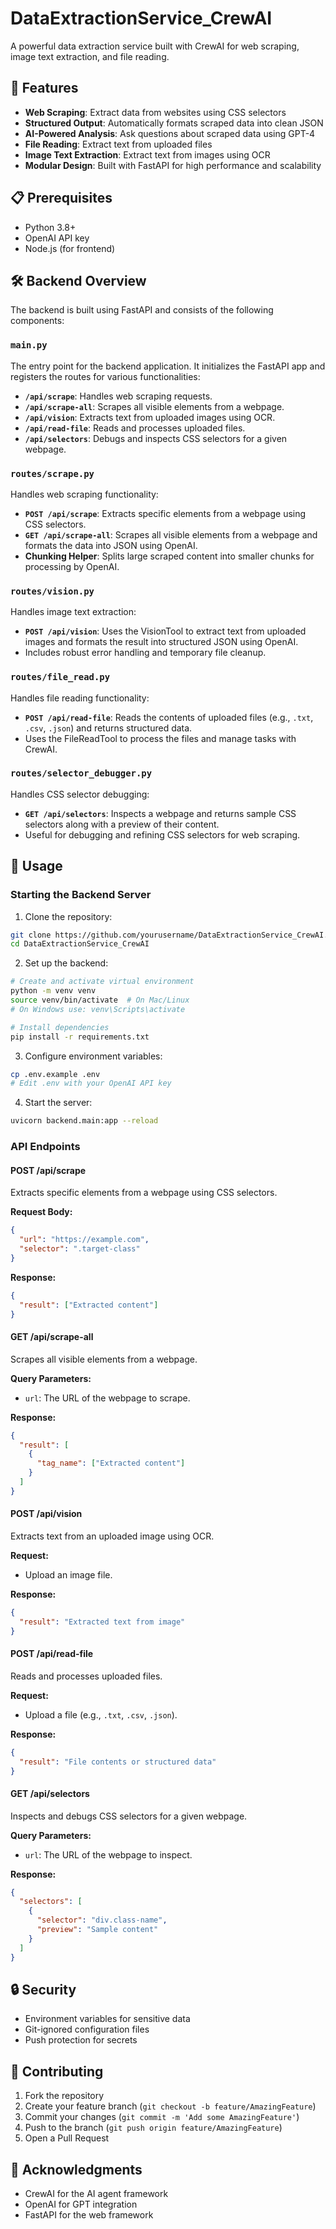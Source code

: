 # DataExtractionService_CrewAI

A powerful data extraction service built with CrewAI for web scraping, image text extraction, and file reading.

## 🚀 Features

- **Web Scraping**: Extract data from websites using CSS selectors
- **Structured Output**: Automatically formats scraped data into clean JSON
- **AI-Powered Analysis**: Ask questions about scraped data using GPT-4
- **File Reading**: Extract text from uploaded files
- **Image Text Extraction**: Extract text from images using OCR
- **Modular Design**: Built with FastAPI for high performance and scalability

## 📋 Prerequisites

- Python 3.8+
- OpenAI API key
- Node.js (for frontend)

## 🛠️ Backend Overview

The backend is built using FastAPI and consists of the following components:

### **`main.py`**

The entry point for the backend application. It initializes the FastAPI app and registers the routes for various functionalities:

- **`/api/scrape`**: Handles web scraping requests.
- **`/api/scrape-all`**: Scrapes all visible elements from a webpage.
- **`/api/vision`**: Extracts text from uploaded images using OCR.
- **`/api/read-file`**: Reads and processes uploaded files.
- **`/api/selectors`**: Debugs and inspects CSS selectors for a given webpage.

### **`routes/scrape.py`**

Handles web scraping functionality:

- **`POST /api/scrape`**: Extracts specific elements from a webpage using CSS selectors.
- **`GET /api/scrape-all`**: Scrapes all visible elements from a webpage and formats the data into JSON using OpenAI.
- **Chunking Helper**: Splits large scraped content into smaller chunks for processing by OpenAI.

### **`routes/vision.py`**

Handles image text extraction:

- **`POST /api/vision`**: Uses the VisionTool to extract text from uploaded images and formats the result into structured JSON using OpenAI.
- Includes robust error handling and temporary file cleanup.

### **`routes/file_read.py`**

Handles file reading functionality:

- **`POST /api/read-file`**: Reads the contents of uploaded files (e.g., `.txt`, `.csv`, `.json`) and returns structured data.
- Uses the FileReadTool to process the files and manage tasks with CrewAI.

### **`routes/selector_debugger.py`**

Handles CSS selector debugging:

- **`GET /api/selectors`**: Inspects a webpage and returns sample CSS selectors along with a preview of their content.
- Useful for debugging and refining CSS selectors for web scraping.

## 🔧 Usage

### Starting the Backend Server

1. Clone the repository:
```bash
git clone https://github.com/yourusername/DataExtractionService_CrewAI.git
cd DataExtractionService_CrewAI
```

2. Set up the backend:
```bash
# Create and activate virtual environment
python -m venv venv
source venv/bin/activate  # On Mac/Linux
# On Windows use: venv\Scripts\activate

# Install dependencies
pip install -r requirements.txt
```

3. Configure environment variables:
```bash
cp .env.example .env
# Edit .env with your OpenAI API key
```

4. Start the server:
```bash
uvicorn backend.main:app --reload
```

### API Endpoints

#### **POST /api/scrape**
Extracts specific elements from a webpage using CSS selectors.

**Request Body:**
```json
{
  "url": "https://example.com",
  "selector": ".target-class"
}
```

**Response:**
```json
{
  "result": ["Extracted content"]
}
```

#### **GET /api/scrape-all**
Scrapes all visible elements from a webpage.

**Query Parameters:**
- `url`: The URL of the webpage to scrape.

**Response:**
```json
{
  "result": [
    {
      "tag_name": ["Extracted content"]
    }
  ]
}
```

#### **POST /api/vision**
Extracts text from an uploaded image using OCR.

**Request:**
- Upload an image file.

**Response:**
```json
{
  "result": "Extracted text from image"
}
```

#### **POST /api/read-file**
Reads and processes uploaded files.

**Request:**
- Upload a file (e.g., `.txt`, `.csv`, `.json`).

**Response:**
```json
{
  "result": "File contents or structured data"
}
```

#### **GET /api/selectors**
Inspects and debugs CSS selectors for a given webpage.

**Query Parameters:**
- `url`: The URL of the webpage to inspect.

**Response:**
```json
{
  "selectors": [
    {
      "selector": "div.class-name",
      "preview": "Sample content"
    }
  ]
}
```

## 🔒 Security

- Environment variables for sensitive data
- Git-ignored configuration files
- Push protection for secrets

## 🤝 Contributing

1. Fork the repository
2. Create your feature branch (`git checkout -b feature/AmazingFeature`)
3. Commit your changes (`git commit -m 'Add some AmazingFeature'`)
4. Push to the branch (`git push origin feature/AmazingFeature`)
5. Open a Pull Request

## 🙏 Acknowledgments

- CrewAI for the AI agent framework
- OpenAI for GPT integration
- FastAPI for the web framework
